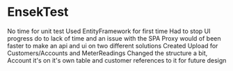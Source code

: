 # EnsekTest
No time for unit test
Used EntityFramework for first time
Had to stop UI progress do to lack of time and an issue with the SPA Proxy would of been faster to make an api and ui on two different solutions 
Created Upload for Customers/Accounts and MeterReadings
Changed the structure a bit, Account it's on it's own table and customer references to it for future design
